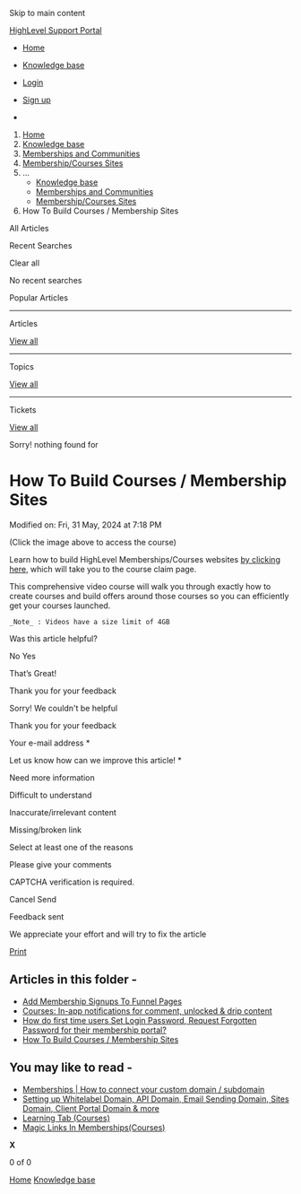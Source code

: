 Skip to main content

[ HighLevel Support Portal ](https://help.gohighlevel.com)

  * [ Home ](/support/home)
  * [ Knowledge base ](/support/solutions)

  * [Login](/support/login)
  * [Sign up](/support/signup)
  * 

  1. [Home](/support/home)
  2. [Knowledge base](/support/solutions)
  3. [Memberships and Communities](/support/solutions/155000000006)
  4. [Membership/Courses Sites](/support/solutions/folders/48000671055)
  5. ... 
     * [Knowledge base](/support/solutions)
     * [Memberships and Communities](/support/solutions/155000000006)
     * [Membership/Courses Sites](/support/solutions/folders/48000671055)
  6. How To Build Courses / Membership Sites

All  Articles 

Recent Searches

Clear all

No recent searches

Popular Articles

* * *

Articles

[View all](/support/search/solutions)

* * *

Topics

[View all](/support/search/topics)

* * *

Tickets

[View all](/support/search/tickets)

Sorry! nothing found for   

# How To Build Courses / Membership Sites

Modified on: Fri, 31 May, 2024 at 7:18 PM

[](https://community.gohighlevel.com/courses/offers/a79d58bf-4d8d-4842-9efd-2194329404f5)

(Click the image above to access the course)

Learn how to build HighLevel Memberships/Courses websites [by clicking here](https://community.gohighlevel.com/courses/offers/a79d58bf-4d8d-4842-9efd-2194329404f5), which will take you to the course claim page.

This comprehensive video course will walk you through exactly how to create courses and build offers around those courses so you can efficiently get your courses launched. 

    _Note_ : Videos have a size limit of 4GB

Was this article helpful?

No  Yes 

That’s Great!

Thank you for your feedback

Sorry! We couldn't be helpful

Thank you for your feedback

Your e-mail address *

Let us know how can we improve this article! *

Need more information 

Difficult to understand 

Inaccurate/irrelevant content 

Missing/broken link 

Select at least one of the reasons 

Please give your comments 

CAPTCHA verification is required. 

Cancel  Send 

Feedback sent

We appreciate your effort and will try to fix the article

[Print](javascript:print\(\))

## Articles in this folder -

  * [Add Membership Signups To Funnel Pages](/support/solutions/articles/48001143787-add-membership-signups-to-funnel-pages)
  * [Courses: In-app notifications for comment, unlocked & drip content](/support/solutions/articles/155000002174-courses-in-app-notifications-for-comment-unlocked-drip-content)
  * [How do first time users Set Login Password, Request Forgotten Password for their membership portal?](/support/solutions/articles/155000002847-how-do-first-time-users-set-login-password-request-forgotten-password-for-their-membership-portal-)
  * [How To Build Courses / Membership Sites](/support/solutions/articles/48001141015-how-to-build-courses-membership-sites)

## You may like to read -

  * [Memberships | How to connect your custom domain / subdomain](/support/solutions/articles/48001155428-memberships-how-to-connect-your-custom-domain-subdomain)
  * [Setting up Whitelabel Domain, API Domain, Email Sending Domain, Sites Domain, Client Portal Domain & more](/support/solutions/articles/155000002561-setting-up-whitelabel-domain-api-domain-email-sending-domain-sites-domain-client-portal-domain-)
  * [Learning Tab (Courses)](/support/solutions/articles/155000001238-learning-tab-courses-)
  * [Magic Links In Memberships(Courses)](/support/solutions/articles/48001207804-magic-links-in-memberships-courses-)

**X**

0 of 0 []()

[Home](/support/home) [Knowledge base](/support/solutions)
